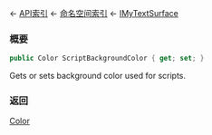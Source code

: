 ← [API索引](Api-Index) ← [命名空间索引](Namespace-Index) ← [IMyTextSurface](Sandbox.ModAPI.Ingame.IMyTextSurface)

### 概要

```csharp
public Color ScriptBackgroundColor { get; set; }
```

Gets or sets background color used for scripts.

### 返回

[Color](VRageMath.Color)

